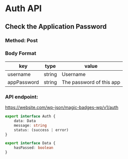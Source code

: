 # Auth API

## Check the Application Password

### Method: Post

### Body Format

key | type | value
--- | --- | ---
username | string | Username
appPassword | string | The password of this app

### API endpoint:

https://website.com/wp-json/magic-badges-wp/v1/auth

````ts
export interface Auth {
    data: Data
    message: string
    status: (success | error)
}

export interface Data {
    hasPassed: boolean
}
````
